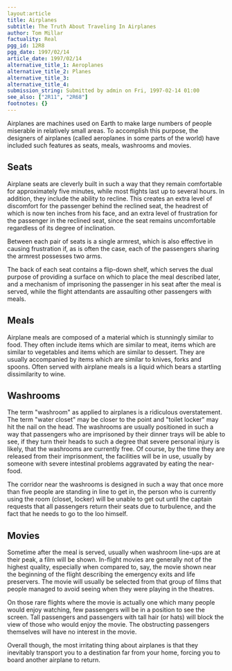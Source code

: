 ```yaml
---
layout:article
title: Airplanes
subtitle: The Truth About Traveling In Airplanes
author: Tom Millar
factuality: Real
pgg_id: 12R8
pgg_date: 1997/02/14
article_date: 1997/02/14
alternative_title_1: Aeroplanes
alternative_title_2: Planes
alternative_title_3: 
alternative_title_4: 
submission_string: Submitted by admin on Fri, 1997-02-14 01:00
see_also: ["2R11", "2R68"]
footnotes: {}
---
```

<div>
<p>Airplanes are machines used on Earth to make large numbers of people miserable in relatively small areas. To accomplish this purpose, the designers of airplanes (called aeroplanes in some parts of the world) have included such features as seats, meals, washrooms and movies.</p>
<h2>Seats</h2>
<p>Airplane seats are cleverly built in such a way that they remain comfortable for approximately five minutes, while most flights last up to several hours. In addition, they include the ability to recline. This creates an extra level of discomfort for the passenger behind the reclined seat, the headrest of which is now ten inches from his face, and an extra level of frustration for the passenger in the reclined seat, since the seat remains uncomfortable regardless of its degree of inclination.</p>
<p>Between each pair of seats is a single armrest, which is also effective in causing frustration if, as is often the case, each of the passengers sharing the armrest possesses two arms.</p>
<p>The back of each seat contains a flip-down shelf, which serves the dual purpose of providing a surface on which to place the meal described later, and a mechanism of imprisoning the passenger in his seat after the meal is served, while the flight attendants are assaulting other passengers with meals.</p>
<h2>Meals</h2>
<p>Airplane meals are composed of a material which is stunningly similar to food. They often include items which are similar to meat, items which are similar to vegetables and items which are similar to dessert. They are usually accompanied by items which are similar to knives, forks and spoons. Often served with airplane meals is a liquid which bears a startling dissimilarity to wine.</p>
<h2>Washrooms</h2>
<p>The term "washroom" as applied to airplanes is a ridiculous overstatement. The term "water closet" may be closer to the point and "toilet locker" may hit the nail on the head. The washrooms are usually positioned in such a way that passengers who are imprisoned by their dinner trays will be able to see, if they turn their heads to such a degree that severe personal injury is likely, that the washrooms are currently free. Of course, by the time they are released from their imprisonment, the facilities will be in use, usually by someone with severe intestinal problems aggravated by eating the near-food.</p>
<p>The corridor near the washrooms is designed in such a way that once more than five people are standing in line to get in, the person who is currently using the room (closet, locker) will be unable to get out until the captain requests that all passengers return their seats due to turbulence, and the fact that he needs to go to the loo himself.</p>
<h2>Movies</h2>
<p>Sometime after the meal is served, usually when washroom line-ups are at their peak, a film will be shown. In-flight movies are generally not of the highest quality, especially when compared to, say, the movie shown near the beginning of the flight describing the emergency exits and life preservers. The movie will usually be selected from that group of films that people managed to avoid seeing when they were playing in the theatres.</p>
<p>On those rare flights where the movie is actually one which many people would enjoy watching, few passengers will be in a position to see the screen. Tall passengers and passengers with tall hair (or hats) will block the view of those who would enjoy the movie. The obstructing passengers themselves will have no interest in the movie.</p>
<p>Overall though, the most irritating thing about airplanes is that they inevitably transport you to a destination far from your home, forcing you to board another airplane to return.</p>
</div>
